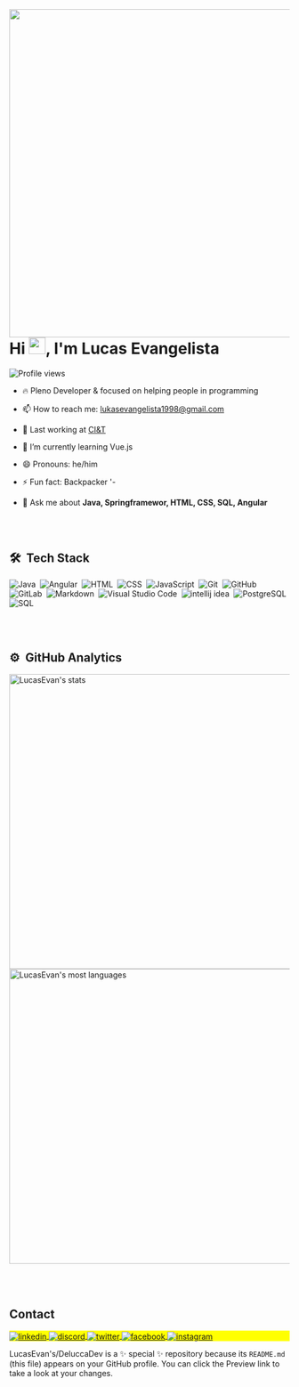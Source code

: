 <img align="right" height="590em" src="https://raw.githubusercontent.com/gist/DeluccaDev/390207ff0c1af81e87592a33e079ac89/raw/9abc426af0f4d230e89b0b5418da60703deecb12/giftcard.svg"/>

<h1 align="left">Hi <img src="https://raw.githubusercontent.com/kaueMarques/kaueMarques/master/hi.gif" height="30px">, I'm Lucas Evangelista</h1>

<p align="left"> <img src="https://komarev.com/ghpvc/?username=lucasevangelista&color=yellow" alt="Profile views" /> </p>

- 🔥 Pleno Developer & focused on helping people in programming

-  📫 How to reach me: lukasevangelista1998@gmail.com

- 🔭 Last working at [CI&T]([https://ciandt.com/])

- 🌱 I’m currently learning Vue.js
  
- 😄 Pronouns: he/him
  
- ⚡ Fun fact: Backpacker '-

- 💬 Ask me about **Java, Springframewor, HTML, CSS, SQL, Angular**



<br><br>

## 🛠 &nbsp;Tech Stack

![Java](https://img.shields.io/badge/-Java-05122A?style=flat&logo=Java)&nbsp;
![Angular](https://img.shields.io/badge/-Angular-05122A?style=flat&logo=Angular)&nbsp;
![HTML](https://img.shields.io/badge/-HTML-05122A?style=flat&logo=HTML5)&nbsp;
![CSS](https://img.shields.io/badge/-CSS-05122A?style=flat&logo=CSS3&logoColor=1572B6)&nbsp;
![JavaScript](https://img.shields.io/badge/-JavaScript-05122A?style=flat&logo=javascript)&nbsp;
![Git](https://img.shields.io/badge/-Git-05122A?style=flat&logo=git)&nbsp;
![GitHub](https://img.shields.io/badge/-GitHub-05122A?style=flat&logo=github)&nbsp;
![GitLab](https://img.shields.io/badge/-GitLab-05122A?style=flat&logo=GitLab)&nbsp;
![Markdown](https://img.shields.io/badge/-Markdown-05122A?style=flat&logo=markdown)&nbsp;
![Visual Studio Code](https://img.shields.io/badge/-Visual%20Studio%20Code-05122A?style=flat&logo=visual-studio-code&logoColor=007ACC)&nbsp;
![intellij idea](https://img.shields.io/badge/-intellijIdea-05122A?style=flat&logo=intellijIdea)&nbsp;
![PostgreSQL](https://img.shields.io/badge/-PostgreSQL-05122A?style=flat&logo=postgresql)&nbsp;
![SQL](https://img.shields.io/badge/-SQLite-05122A?style=flat&logo=sqlite)&nbsp;

<br><br>

## ⚙️ &nbsp;GitHub Analytics

<p align="left">
<img width="530em" src="https://github-readme-stats.vercel.app/api?username=lucas&show_icons=true&theme=vision-friendly-dark" alt="LucasEvan's stats"/>
<img width="530em" src="https://github-readme-stats.vercel.app/api/top-langs/?username=lucas&layout=compact&theme=vision-friendly-dark" alt="LucasEvan's most languages"/>
</p>

<br><br>

## Contact

<p align="left" style="background:yellow">
  <a href="https://linkedin.com/in/luccasevangelista" target="_blank">
  <img align="center" src="https://img.shields.io/badge/-lucasevans-05122A?style=flat&logo=linkedin" alt="linkedin"/>
</a>
  <a href="https://discord.com/channels/lucasoprogram" target="_blank">
 <img align="center" src="https://img.shields.io/badge/-lucasevans-05122A?style=flat&logo=discord" alt="discord"/>
</a>
<a href="https://twitter.com/programLucas" target="_blank">
  <img align="center" src="https://img.shields.io/badge/-lucasevans-05122A?style=flat&logo=twitter" alt="twitter"/>  
</a>
  <a href="https://facebook.com/DevDelucca" target="_blank">
  <img align="center" src="https://img.shields.io/badge/-lucasevans-05122A?style=flat&logo=facebook" alt="facebook"/>  
</a>
<a href="https://instagram.com/lucasoprogram" target="_blank">
 <img align="center" src="https://img.shields.io/badge/-lucasevans-05122A?style=flat&logo=instagram" alt="instagram"/>
</a>
</p>


LucasEvan's/DeluccaDev is a ✨ special ✨ repository because its `README.md` (this file) appears on your GitHub profile.
You can click the Preview link to take a look at your changes.


